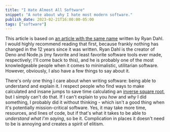 ```yaml
---
title: "I Hate Almost All Software"
snippet: "A note about why I hate most modern software."
publish_date: 2023-02-21T16:00:00-05:00
tags: ["software"]
---
```


This article is based on [an article with the same name](https://tinyclouds.org/rant) written by Ryan Dahl. I would highly recommend reading that first, because frankly nothing has changed in the 12 years since it was written. Ryan Dahl is the creator of Deno and Node.js (my favorite and least favorite software tools ever made, respectively; I'll come back to this), and he is probably one of the most knowledgeable people when it comes to minimalistic, utilitarian software. However, obviously, I also have a few things to say about it.

There's only one thing I care about when writing software: being able to understand and explain it. I respect people who find ways to make calculated and insane jumps to save time calculating an [inverse square root](https://en.wikipedia.org/wiki/Fast_inverse_square_root), but I simply can't do that. If I can't explain to you *how* and *why* I did something, I probably did it without thinking - which isn't a good thing when it's potentially mission-critical software. Yes, it may take more time, resources, and lines of code, but if that's what it takes to be able to *understand what I'm saying*, so be it. Complication in places it doesn't need to be is annoying and creates a spirit of elitism.

